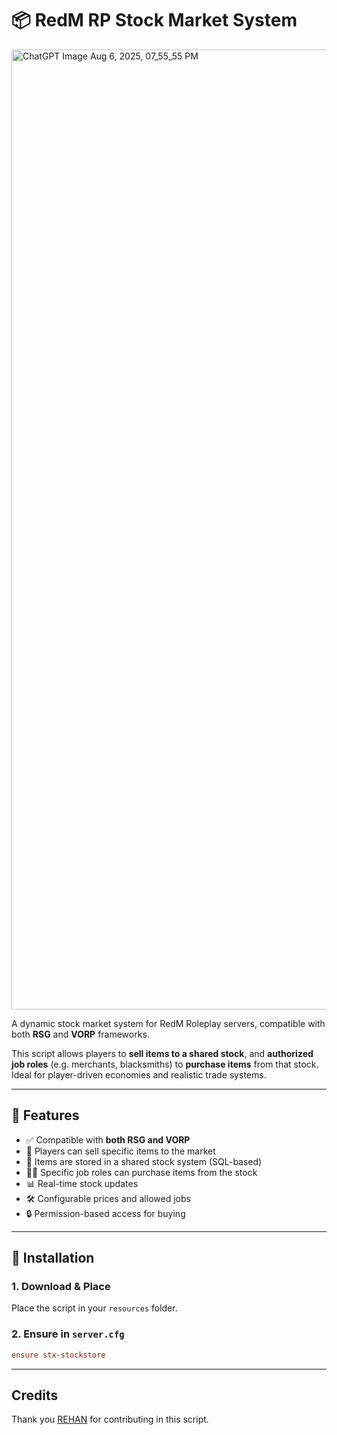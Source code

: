 # 📦 RedM RP Stock Market System
<img width="1024" height="1536" alt="ChatGPT Image Aug 6, 2025, 07_55_55 PM" src="https://github.com/user-attachments/assets/4b78548a-5680-40c5-b3ec-a132e34715cf" />


A dynamic stock market system for RedM Roleplay servers, compatible with both **RSG** and **VORP** frameworks.

This script allows players to **sell items to a shared stock**, and **authorized job roles** (e.g. merchants, blacksmiths) to **purchase items** from that stock. Ideal for player-driven economies and realistic trade systems.

---

## 🧩 Features

- ✅ Compatible with **both RSG and VORP**
- 🛒 Players can sell specific items to the market
- 🧾 Items are stored in a shared stock system (SQL-based)
- 🧑‍💼 Specific job roles can purchase items from the stock
- 📊 Real-time stock updates
- 🛠 Configurable prices and allowed jobs
- 🔒 Permission-based access for buying

---

## 📁 Installation

### 1. Download & Place

Place the script in your `resources` folder.

### 2. Ensure in `server.cfg`

```cfg
ensure stx-stockstore
```


---
## Credits

Thank you [REHAN](https://github.com/Rehanniz) for contributing in this script.
